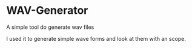 # WAV-Generator
A simple tool do generate wav files

I used it to generate simple wave forms and look at them with an scope.
